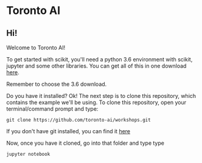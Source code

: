 # Toronto AI

## Hi!

Welcome to Toronto AI!


To get started with scikit, you'll need a python 3.6 environment with scikit, jupyter and some other libraries.  You can get all of this in one download [here](https://www.continuum.io/downloads).


Remember to choose the 3.6 download.


Do you have it installed?  Ok!  The next step is to clone this repository, which contains the example we'll be using.  To clone this repository, open your terminal/command prompt and type:

```git clone https://github.com/toronto-ai/workshops.git```

If you don't have git installed, you can find it [here](https://git-scm.com/downloads)

Now, once you have it cloned, go into that folder and type type 

```jupyter notebook```
